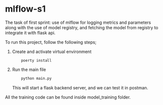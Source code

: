 # mlflow-s1
The task of first sprint: use of mlflow for logging metrics and parameters along with the use of model registry, and fetching the model from registry to integrate it with flask api.

To run this project, follow the following steps;
1. Create and activate virtual environment
    ```
        poerty install
    ```

2.  Run the main file
    ``` python
        python main.py
    ```

    This will start a flask backend server, and we can test it in postman.

All the training code can be found inside model_training folder.
